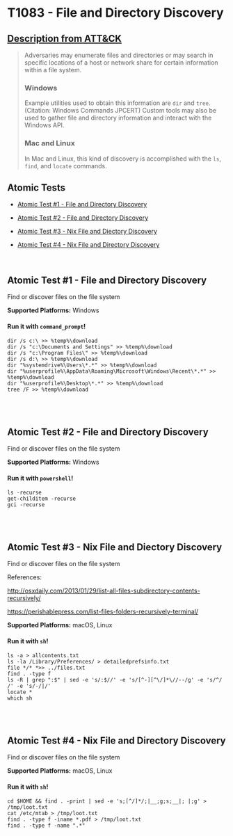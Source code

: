 # T1083 - File and Directory Discovery
## [Description from ATT&CK](https://attack.mitre.org/wiki/Technique/T1083)
<blockquote>Adversaries may enumerate files and directories or may search in specific locations of a host or network share for certain information within a file system. 

### Windows

Example utilities used to obtain this information are <code>dir</code> and <code>tree</code>. (Citation: Windows Commands JPCERT) Custom tools may also be used to gather file and directory information and interact with the Windows API.

### Mac and Linux

In Mac and Linux, this kind of discovery is accomplished with the <code>ls</code>, <code>find</code>, and <code>locate</code> commands.</blockquote>

## Atomic Tests

- [Atomic Test #1 - File and Directory Discovery](#atomic-test-1---file-and-directory-discovery)

- [Atomic Test #2 - File and Directory Discovery](#atomic-test-2---file-and-directory-discovery)

- [Atomic Test #3 - Nix File and Diectory Discovery](#atomic-test-3---nix-file-and-diectory-discovery)

- [Atomic Test #4 - Nix File and Directory Discovery](#atomic-test-4---nix-file-and-directory-discovery)


<br/>

## Atomic Test #1 - File and Directory Discovery
Find or discover files on the file system

**Supported Platforms:** Windows


#### Run it with `command_prompt`! 
```
dir /s c:\ >> %temp%\download
dir /s "c:\Documents and Settings" >> %temp%\download
dir /s "c:\Program Files\" >> %temp%\download
dir /s d:\ >> %temp%\download
dir "%systemdrive%\Users\*.*" >> %temp%\download
dir "%userprofile%\AppData\Roaming\Microsoft\Windows\Recent\*.*" >> %temp%\download
dir "%userprofile%\Desktop\*.*" >> %temp%\download
tree /F >> %temp%\download
```



<br/>
<br/>

## Atomic Test #2 - File and Directory Discovery
Find or discover files on the file system

**Supported Platforms:** Windows


#### Run it with `powershell`! 
```
ls -recurse
get-childitem -recurse
gci -recurse
```



<br/>
<br/>

## Atomic Test #3 - Nix File and Diectory Discovery
Find or discover files on the file system

References:

http://osxdaily.com/2013/01/29/list-all-files-subdirectory-contents-recursively/

https://perishablepress.com/list-files-folders-recursively-terminal/

**Supported Platforms:** macOS, Linux


#### Run it with `sh`! 
```
ls -a > allcontents.txt
ls -la /Library/Preferences/ > detailedprefsinfo.txt
file */* *>> ../files.txt
find . -type f
ls -R | grep ":$" | sed -e 's/:$//' -e 's/[^-][^\/]*\//--/g' -e 's/^/ /' -e 's/-/|/'
locate *
which sh
```



<br/>
<br/>

## Atomic Test #4 - Nix File and Directory Discovery
Find or discover files on the file system

**Supported Platforms:** macOS, Linux


#### Run it with `sh`! 
```
cd $HOME && find . -print | sed -e 's;[^/]*/;|__;g;s;__|; |;g' > /tmp/loot.txt
cat /etc/mtab > /tmp/loot.txt
find . -type f -iname *.pdf > /tmp/loot.txt
find . -type f -name ".*"
```



<br/>
